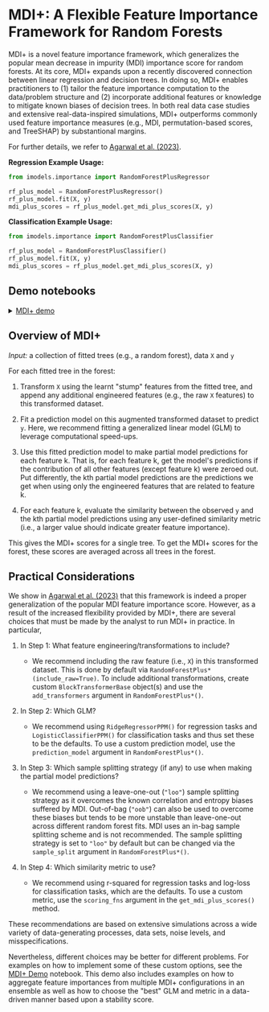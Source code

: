 # MDI+: A Flexible Feature Importance Framework for Random Forests

MDI+ is a novel feature importance framework, which generalizes the popular mean decrease in impurity (MDI) importance score for random forests. At its core, MDI+ expands upon a recently discovered connection between linear regression and decision trees. In doing so, MDI+ enables practitioners to (1) tailor the feature importance computation to the data/problem structure and (2) incorporate additional features or knowledge to mitigate known biases of decision trees. In both real data case studies and extensive real-data-inspired simulations, MDI+ outperforms commonly used feature importance measures (e.g., MDI, permutation-based scores, and TreeSHAP) by substantional margins. 

For further details, we refer to [Agarwal et al. (2023)](https://arxiv.org/pdf/2307.01932.pdf).

**Regression Example Usage:**

```python
from imodels.importance import RandomForestPlusRegressor

rf_plus_model = RandomForestPlusRegressor()
rf_plus_model.fit(X, y)
mdi_plus_scores = rf_plus_model.get_mdi_plus_scores(X, y)
```

**Classification Example Usage:**

```python
from imodels.importance import RandomForestPlusClassifier

rf_plus_model = RandomForestPlusClassifier()
rf_plus_model.fit(X, y)
mdi_plus_scores = rf_plus_model.get_mdi_plus_scores(X, y)
```


## Demo notebooks

<details>
<summary><a href="notebooks/mdi_plus_demo.ipynb">MDI+ demo</a></summary>
<ul>
<li>Shows how to compute MDI+ importance scores for different tasks (regression and classification) and configurations (with flexible GLMs, scoring metrics, and custom transformations).</li>
<li>Provides starter code on how to choose the GLM and scoring metric within MDI+ via a stability metric and/or combine these fits in an ensemble</li>
</ul>
</details>


## Overview of MDI+

*Input:* a collection of fitted trees (e.g., a random forest), data `X` and `y`

For each fitted tree in the forest:

1. Transform `X` using the learnt "stump" features from the fitted tree, and append any additional engineered features (e.g., the raw `X` features) to this transformed dataset.

2. Fit a prediction model on this augmented transformed dataset to predict `y`. Here, we recommend fitting a generalized linear model (GLM) to leverage computational speed-ups.

3. Use this fitted prediction model to make partial model predictions for each feature k. That is, for each feature k, get the model's predictions if the contribution of all other features (except feature k) were zeroed out. Put differently, the kth partial model predictions are the predictions we get when using only the engineered features that are related to feature k.

4. For each feature k, evaluate the similarity between the observed `y` and the kth partial model predictions using any user-defined similarity metric (i.e., a larger value should indicate greater feature importance).

This gives the MDI+ scores for a single tree. To get the MDI+ scores for the forest, these scores are averaged across all trees in the forest. 

<!-- <p align="center">
	<img src="" width="80%">
</p>  
<p align="center">	
	<i>Overview of MDI+.</i>
</p> -->

## Practical Considerations

We show in [Agarwal et al. (2023)]() that this framework is indeed a proper generalization of the popular MDI feature importance score. However, as a result of the increased flexibility provided by MDI+, there are several choices that must be made by the analyst to run MDI+ in practice. In particular,

1. In Step 1: What feature engineering/transformations to include?
	- We recommend including the raw feature (i.e., `X`) in this transformed dataset. This is done by default via `RandomForestPlus*(include_raw=True)`. To include additional transformations, create custom `BlockTransformerBase` object(s) and use the `add_transformers` argument in `RandomForestPlus*()`.

2. In Step 2: Which GLM?
	- We recommend using `RidgeRegressorPPM()` for regression tasks and `LogisticClassifierPPM()` for classification tasks and thus set these to be the defaults. To use a custom prediction model, use the `prediction_model` argument in `RandomForestPlus*()`.

3. In Step 3: Which sample splitting strategy (if any) to use when making the partial model predictions?
	- We recommend using a leave-one-out (`"loo"`) sample splitting strategy as it overcomes the known correlation and entropy biases suffered by MDI. Out-of-bag (`"oob"`) can also be used to overcome these biases but tends to be more unstable than leave-one-out across different random forest fits. MDI uses an in-bag sample splitting scheme and is not recommended. The sample splitting strategy is set to `"loo"` by default but can be changed via the `sample_split` argument in `RandomForestPlus*()`.

4. In Step 4: Which similarity metric to use?
	- We recommend using r-squared for regression tasks and log-loss for classification tasks, which are the defaults. To use a custom metric, use the `scoring_fns` argument in the `get_mdi_plus_scores()` method.

These recommendations are based on extensive simulations across a wide variety of data-generating processes, data sets, noise levels, and misspecifications. 

Nevertheless, different choices may be better for different problems. For examples on how to implement some of these custom options, see the [MDI+ Demo](notebooks/mdi_plus_demo.ipynb) notebook. This demo also includes examples on how to aggregate feature importances from multiple MDI+ configurations in an ensemble as well as how to choose the "best" GLM and metric in a data-driven manner based upon a stability score.


